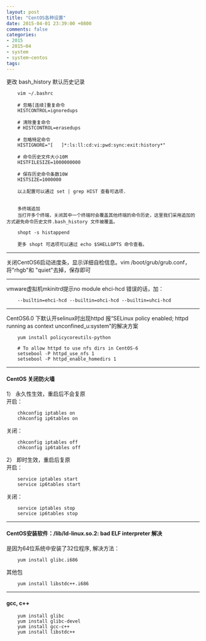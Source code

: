 ```yaml
---
layout: post
title: "CentOS各种设置"
date: 2015-04-01 23:39:00 +0800
comments: false
categories:
- 2015
- 2015~04
- system
- system~centos
tags:
---
```


更改 bash_history 默认历史记录

```
	vim ~/.bashrc

	# 忽略[连续]重复命令
	HISTCONTROL=ignoredups

	# 清除重复命令
	# HISTCONTROL=erasedups

	# 忽略特定命令
	HISTIGNORE="[   ]*:ls:ll:cd:vi:pwd:sync:exit:history*"

	# 命令历史文件大小10M
	HISTFILESIZE=1000000000

	# 保存历史命令条数10W
	HISTSIZE=1000000

	以上配置可以通过 set | grep HIST 查看可选项.


	多终端追加
	当打开多个终端，关闭其中一个终端时会覆盖其他终端的命令历史，这里我们采用追加的方式避免命令历史文件.bash_history 文件被覆盖。

	shopt -s histappend

	更多 shopt 可选项可以通过 echo $SHELLOPTS 命令查看。
```

-----------

关闭CentOS6启动进度条，显示详细自检信息。vim /boot/grub/grub.conf，将"rhgb"和 "quiet"去掉，保存即可

-----------

vmware虚拟机mkinitrd提示no module ehci-hcd 错误的话，加：
```
	--builtin=ehci-hcd --builtin=ohci-hcd --builtin=uhci-hcd
```

-----------

CentOS6.0 下默认开selinux时出现httpd 报“SELinux policy enabled; httpd running as context unconfined_u:system”的解决方案
```
	yum install policycoreutils-python

	# To allow httpd to use nfs dirs in CentOS-6
	setsebool -P httpd_use_nfs 1
	setsebool -P httpd_enable_homedirs 1
```

-----------

#### CentOS 关闭防火墙
1） 永久性生效，重启后不会复原  
开启：
```
	chkconfig iptables on
	chkconfig ip6tables on
```
关闭：
```
	chkconfig iptables off
	chkconfig ip6tables off
```

2） 即时生效，重启后复原  
开启：
```
	service iptables start
	service ip6tables start
```
关闭：
```
	service iptables stop
	service ip6tables stop
```

------------

#### CentOS安装软件：/lib/ld-linux.so.2: bad ELF interpreter 解决
是因为64位系统中安装了32位程序, 解决方法：
```
	yum install glibc.i686
```

其他包
```
	yum install libstdc++.i686
```

-------------

#### gcc, c++
```
	yum install glibc
	yum install glibc-devel
	yum install gcc-c++
	yum install libstdc++
```

